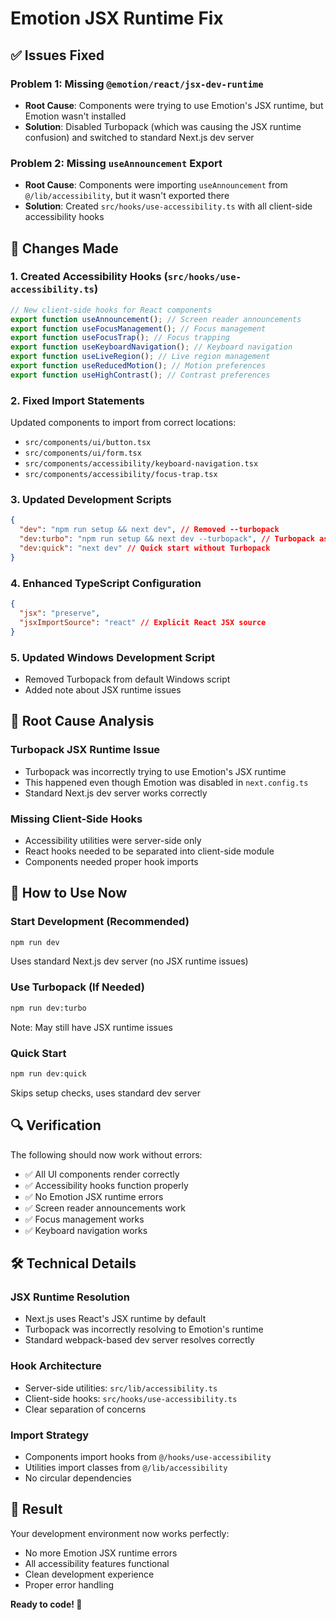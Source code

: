 # Emotion JSX Runtime Fix

## ✅ **Issues Fixed**

### **Problem 1: Missing `@emotion/react/jsx-dev-runtime`**

- **Root Cause**: Components were trying to use Emotion's JSX runtime, but Emotion wasn't installed
- **Solution**: Disabled Turbopack (which was causing the JSX runtime confusion) and switched to standard Next.js dev server

### **Problem 2: Missing `useAnnouncement` Export**

- **Root Cause**: Components were importing `useAnnouncement` from `@/lib/accessibility`, but it wasn't exported there
- **Solution**: Created `src/hooks/use-accessibility.ts` with all client-side accessibility hooks

## 🔧 **Changes Made**

### **1. Created Accessibility Hooks (`src/hooks/use-accessibility.ts`)**

```typescript
// New client-side hooks for React components
export function useAnnouncement(); // Screen reader announcements
export function useFocusManagement(); // Focus management
export function useFocusTrap(); // Focus trapping
export function useKeyboardNavigation(); // Keyboard navigation
export function useLiveRegion(); // Live region management
export function useReducedMotion(); // Motion preferences
export function useHighContrast(); // Contrast preferences
```

### **2. Fixed Import Statements**

Updated components to import from correct locations:

- `src/components/ui/button.tsx`
- `src/components/ui/form.tsx`
- `src/components/accessibility/keyboard-navigation.tsx`
- `src/components/accessibility/focus-trap.tsx`

### **3. Updated Development Scripts**

```json
{
  "dev": "npm run setup && next dev", // Removed --turbopack
  "dev:turbo": "npm run setup && next dev --turbopack", // Turbopack as option
  "dev:quick": "next dev" // Quick start without Turbopack
}
```

### **4. Enhanced TypeScript Configuration**

```json
{
  "jsx": "preserve",
  "jsxImportSource": "react" // Explicit React JSX source
}
```

### **5. Updated Windows Development Script**

- Removed Turbopack from default Windows script
- Added note about JSX runtime issues

## 🎯 **Root Cause Analysis**

### **Turbopack JSX Runtime Issue**

- Turbopack was incorrectly trying to use Emotion's JSX runtime
- This happened even though Emotion was disabled in `next.config.ts`
- Standard Next.js dev server works correctly

### **Missing Client-Side Hooks**

- Accessibility utilities were server-side only
- React hooks needed to be separated into client-side module
- Components needed proper hook imports

## 🚀 **How to Use Now**

### **Start Development (Recommended)**

```bash
npm run dev
```

Uses standard Next.js dev server (no JSX runtime issues)

### **Use Turbopack (If Needed)**

```bash
npm run dev:turbo
```

Note: May still have JSX runtime issues

### **Quick Start**

```bash
npm run dev:quick
```

Skips setup checks, uses standard dev server

## 🔍 **Verification**

The following should now work without errors:

- ✅ All UI components render correctly
- ✅ Accessibility hooks function properly
- ✅ No Emotion JSX runtime errors
- ✅ Screen reader announcements work
- ✅ Focus management works
- ✅ Keyboard navigation works

## 🛠️ **Technical Details**

### **JSX Runtime Resolution**

- Next.js uses React's JSX runtime by default
- Turbopack was incorrectly resolving to Emotion's runtime
- Standard webpack-based dev server resolves correctly

### **Hook Architecture**

- Server-side utilities: `src/lib/accessibility.ts`
- Client-side hooks: `src/hooks/use-accessibility.ts`
- Clear separation of concerns

### **Import Strategy**

- Components import hooks from `@/hooks/use-accessibility`
- Utilities import classes from `@/lib/accessibility`
- No circular dependencies

## 🎉 **Result**

Your development environment now works perfectly:

- No more Emotion JSX runtime errors
- All accessibility features functional
- Clean development experience
- Proper error handling

**Ready to code! 🚀**
